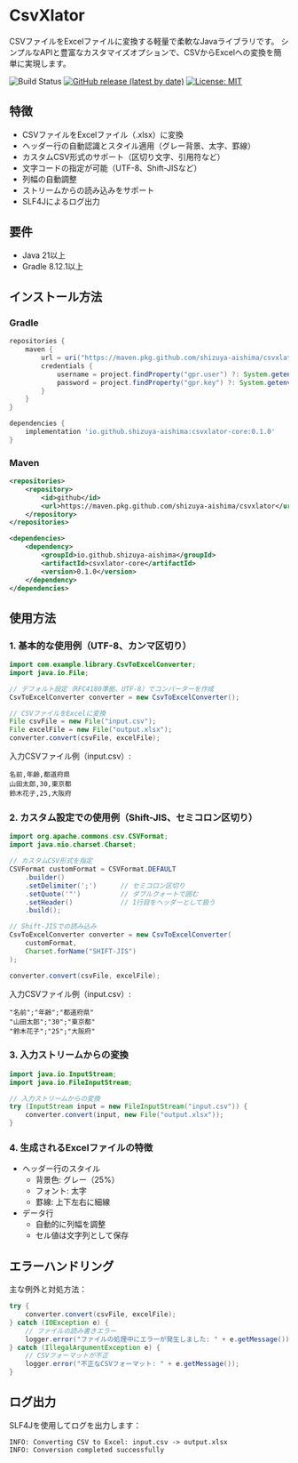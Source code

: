 # CsvXlator

CSVファイルをExcelファイルに変換する軽量で柔軟なJavaライブラリです。
シンプルなAPIと豊富なカスタマイズオプションで、CSVからExcelへの変換を簡単に実現します。

![Build Status](https://github.com/shizuya-aishima/csvxlator/workflows/Java%20CI%20with%20Gradle/badge.svg)
[![GitHub release (latest by date)](https://img.shields.io/github/v/release/shizuya-aishima/csvxlator)](https://github.com/shizuya-aishima/csvxlator/releases)
[![License: MIT](https://img.shields.io/badge/License-MIT-yellow.svg)](https://opensource.org/licenses/MIT)

## 特徴

- CSVファイルをExcelファイル（.xlsx）に変換
- ヘッダー行の自動認識とスタイル適用（グレー背景、太字、罫線）
- カスタムCSV形式のサポート（区切り文字、引用符など）
- 文字コードの指定が可能（UTF-8、Shift-JISなど）
- 列幅の自動調整
- ストリームからの読み込みをサポート
- SLF4Jによるログ出力

## 要件

- Java 21以上
- Gradle 8.12.1以上

## インストール方法

### Gradle

```groovy
repositories {
    maven {
        url = uri("https://maven.pkg.github.com/shizuya-aishima/csvxlator")
        credentials {
            username = project.findProperty("gpr.user") ?: System.getenv("USERNAME")
            password = project.findProperty("gpr.key") ?: System.getenv("TOKEN")
        }
    }
}

dependencies {
    implementation 'io.github.shizuya-aishima:csvxlator-core:0.1.0'
}
```

### Maven

```xml
<repositories>
    <repository>
        <id>github</id>
        <url>https://maven.pkg.github.com/shizuya-aishima/csvxlator</url>
    </repository>
</repositories>

<dependencies>
    <dependency>
        <groupId>io.github.shizuya-aishima</groupId>
        <artifactId>csvxlator-core</artifactId>
        <version>0.1.0</version>
    </dependency>
</dependencies>
```

## 使用方法

### 1. 基本的な使用例（UTF-8、カンマ区切り）

```java
import com.example.library.CsvToExcelConverter;
import java.io.File;

// デフォルト設定（RFC4180準拠、UTF-8）でコンバーターを作成
CsvToExcelConverter converter = new CsvToExcelConverter();

// CSVファイルをExcelに変換
File csvFile = new File("input.csv");
File excelFile = new File("output.xlsx");
converter.convert(csvFile, excelFile);
```

入力CSVファイル例（input.csv）:
```csv
名前,年齢,都道府県
山田太郎,30,東京都
鈴木花子,25,大阪府
```

### 2. カスタム設定での使用例（Shift-JIS、セミコロン区切り）

```java
import org.apache.commons.csv.CSVFormat;
import java.nio.charset.Charset;

// カスタムCSV形式を指定
CSVFormat customFormat = CSVFormat.DEFAULT
    .builder()
    .setDelimiter(';')      // セミコロン区切り
    .setQuote('"')          // ダブルクォートで囲む
    .setHeader()            // 1行目をヘッダーとして扱う
    .build();

// Shift-JISでの読み込み
CsvToExcelConverter converter = new CsvToExcelConverter(
    customFormat, 
    Charset.forName("SHIFT-JIS")
);

converter.convert(csvFile, excelFile);
```

入力CSVファイル例（input.csv）:
```csv
"名前";"年齢";"都道府県"
"山田太郎";"30";"東京都"
"鈴木花子";"25";"大阪府"
```

### 3. 入力ストリームからの変換

```java
import java.io.InputStream;
import java.io.FileInputStream;

// 入力ストリームからの変換
try (InputStream input = new FileInputStream("input.csv")) {
    converter.convert(input, new File("output.xlsx"));
}
```

### 4. 生成されるExcelファイルの特徴

- ヘッダー行のスタイル
  - 背景色: グレー（25%）
  - フォント: 太字
  - 罫線: 上下左右に細線
- データ行
  - 自動的に列幅を調整
  - セル値は文字列として保存

## エラーハンドリング

主な例外と対処方法：

```java
try {
    converter.convert(csvFile, excelFile);
} catch (IOException e) {
    // ファイルの読み書きエラー
    logger.error("ファイルの処理中にエラーが発生しました: " + e.getMessage());
} catch (IllegalArgumentException e) {
    // CSVフォーマットが不正
    logger.error("不正なCSVフォーマット: " + e.getMessage());
}
```

## ログ出力

SLF4Jを使用してログを出力します：

```
INFO: Converting CSV to Excel: input.csv -> output.xlsx
INFO: Conversion completed successfully
```